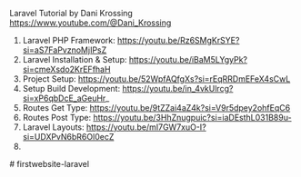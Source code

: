 Laravel Tutorial by Dani Krossing https://www.youtube.com/@Dani_Krossing

1. Laravel PHP Framework: https://youtu.be/Rz6SMgKrSYE?si=aS7FaPvznoMjIPsZ
2. Laravel Installation & Setup: https://youtu.be/iBaM5LYgyPk?si=cmeXsdo2KrEFfhaH
3. Project Setup: https://youtu.be/52WpfAQfgXs?si=rEqRRDmEFeX4sCwL
4. Setup Build Development: https://youtu.be/in_4vkUlrcg?si=xP6qbDcE_aGeuHr_
5. Routes Get Type: https://youtu.be/9tZZai4aZ4k?si=V9r5dpey2ohfEqC6
6. Routes Post Type: https://youtu.be/3HhZnugpuic?si=iaDEsthL031B89u-
7. Laravel Layouts: https://youtu.be/mI7GW7xuO-I?si=UDXPvN6bR6Ol0ecZ
8.
#   f i r s t w e b s i t e - l a r a v e l  
 